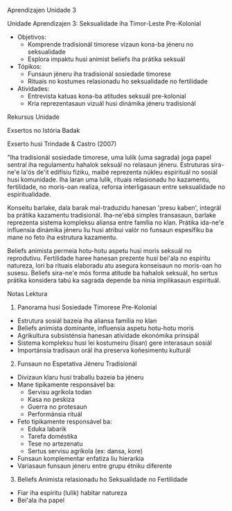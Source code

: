 Aprendizajen Unidade 3

Unidade Aprendizajen 3: Seksualidade iha Timor-Leste Pre-Kolonial
- Objetivos:
  * Komprende tradisionál timorese vizaun kona-ba jéneru no seksualidade
  * Esplora impaktu husi animist beliefs iha prátika seksuál
- Tópikos:
  * Funsaun jéneru iha tradisionál sosiedade timorese
  * Rituais no kostumes relasionadu ho seksualidade no fertilidade
- Atividades:
  * Entrevista katuas kona-ba atitudes seksuál pre-kolonial
  * Kria reprezentasaun vizuál husi dinámika jéneru tradisionál

Rekursus Unidade

Exsertos no Istória Badak

Exserto husi Trindade & Castro (2007)

"Iha tradisionál sosiedade timorese, uma lulik (uma sagrada) joga papel sentral iha regulamentu hahalok seksuál no relasaun jéneru. Estruturas sira-ne'e la'ós de'it edifísiu fíziku, maibé reprezenta núkleu espirituál no sosiál husi komunidade. Iha laran uma lulik, rituais relasionadu ho kazamentu, fertilidade, no moris-oan realiza, reforsa interligasaun entre seksualidade no espiritualidade.  

Konseitu barlake, dala barak mal-traduzidu hanesan 'presu kaben', integrál ba prátika kazamentu tradisionál. Iha-ne'ebá simples transasaun, barlake reprezenta sistema kompleksu aliansa entre família no klan. Prátika ida-ne'e influensia dinámika jéneru liu husi atribui valór no funsaun espesífiku ba mane no feto iha estrutura kazamentu.

Beliefs animista permeia hotu-hotu aspetu husi moris seksuál no reprodutivu. Fertilidade haree hanesan prezente husi bei'ala no espíritu natureza, lori ba rituais elaboradu atu asegura konseisaun no moris-oan ho susesu. Beliefs sira-ne'e mós forma atitude ba hahalok seksuál, ho sertus prátika konsidera tabú ka sagrada depende ba ninia implikasaun espirituál.

Notas Lektura

1. Panorama husi Sosiedade Timorese Pre-Kolonial

- Estrutura sosiál bazeia iha aliansa família no klan 
- Beliefs animista dominante, influensia aspetu hotu-hotu moris
- Agrikultura subsisténsia hanesan atividade ekonómika prinsipál
- Sistema kompleksu husi lei kostumeiru (lisan) gere interasaun sosiál
- Importánsia tradisaun orál iha preserva koñesimentu kulturál

2. Funsaun no Espetativa Jéneru Tradisionál

- Divizaun klaru husi traballu bazeia ba jéneru
- Mane tipikamente responsável ba:
  - Servisu agríkola todan
  - Kasa no peskiza
  - Guerra no protesaun
  - Performánsia rituál
- Feto tipikamente responsável ba: 
  - Eduka labarik
  - Tarefa doméstika
  - Tese no artezenatu
  - Sertus servisu agríkola (ex: dansa, kore)
- Funsaun komplementar enfatiza liu hierarkia
- Variasaun funsaun jéneru entre grupu étniku diferente

3. Beliefs Animista relasionadu ho Seksualidade no Fertilidade

- Fiar iha espíritu (lulik) habitar natureza
- Bei'ala iha papel